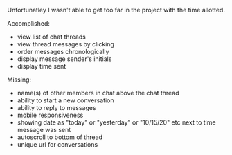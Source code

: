Unfortunatley I wasn't able to get too far in the project with the time allotted.

Accomplished:
- view list of chat threads
- view thread messages by clicking
- order messages chronologically
- display message sender's initials
- display time sent

Missing:
- name(s) of other members in chat above the chat thread
- ability to start a new conversation
- ability to reply to messages
- mobile responsiveness
- showing date as "today" or "yesterday" or "10/15/20" etc next to time message was sent
- autoscroll to bottom of thread
- unique url for conversations

